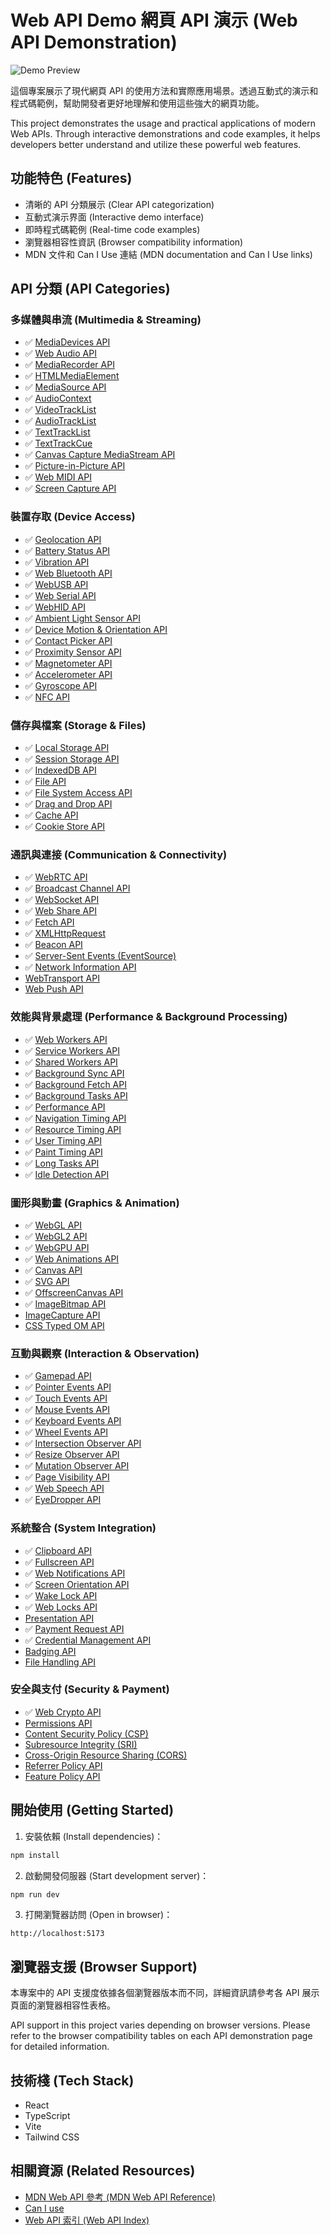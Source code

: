 # Web API Demo 網頁 API 演示 (Web API Demonstration)

![Demo Preview](./public/demo.png)

這個專案展示了現代網頁 API 的使用方法和實際應用場景。透過互動式的演示和程式碼範例，幫助開發者更好地理解和使用這些強大的網頁功能。

This project demonstrates the usage and practical applications of modern Web APIs. Through interactive demonstrations and code examples, it helps developers better understand and utilize these powerful web features.

## 功能特色 (Features)

- 清晰的 API 分類展示 (Clear API categorization)
- 互動式演示界面 (Interactive demo interface)
- 即時程式碼範例 (Real-time code examples)
- 瀏覽器相容性資訊 (Browser compatibility information)
- MDN 文件和 Can I Use 連結 (MDN documentation and Can I Use links)

## API 分類 (API Categories)

### 多媒體與串流 (Multimedia & Streaming)
- ✅ [MediaDevices API](https://developer.mozilla.org/zh-TW/docs/Web/API/MediaDevices)
- ✅ [Web Audio API](https://developer.mozilla.org/zh-TW/docs/Web/API/Web_Audio_API)
- ✅ [MediaRecorder API](https://developer.mozilla.org/zh-TW/docs/Web/API/MediaRecorder)
- ✅ [HTMLMediaElement](https://developer.mozilla.org/zh-TW/docs/Web/API/HTMLMediaElement)
- ✅ [MediaSource API](https://developer.mozilla.org/zh-TW/docs/Web/API/MediaSource)
- ✅ [AudioContext](https://developer.mozilla.org/zh-TW/docs/Web/API/AudioContext)
- ✅ [VideoTrackList](https://developer.mozilla.org/zh-TW/docs/Web/API/VideoTrackList)
- ✅ [AudioTrackList](https://developer.mozilla.org/zh-TW/docs/Web/API/AudioTrackList)
- ✅ [TextTrackList](https://developer.mozilla.org/zh-TW/docs/Web/API/TextTrackList)
- ✅ [TextTrackCue](https://developer.mozilla.org/zh-TW/docs/Web/API/TextTrackCue)
- ✅ [Canvas Capture MediaStream API](https://developer.mozilla.org/zh-TW/docs/Web/API/HTMLCanvasElement/captureStream)
- ✅ [Picture-in-Picture API](https://developer.mozilla.org/zh-TW/docs/Web/API/Picture-in-Picture_API)
- ✅ [Web MIDI API](https://developer.mozilla.org/zh-TW/docs/Web/API/Web_MIDI_API)
- ✅ [Screen Capture API](https://developer.mozilla.org/zh-TW/docs/Web/API/Screen_Capture_API)

### 裝置存取 (Device Access)
- ✅ [Geolocation API](https://developer.mozilla.org/zh-TW/docs/Web/API/Geolocation_API)
- ✅ [Battery Status API](https://developer.mozilla.org/zh-TW/docs/Web/API/Battery_Status_API)
- ✅ [Vibration API](https://developer.mozilla.org/zh-TW/docs/Web/API/Vibration_API)
- ✅ [Web Bluetooth API](https://developer.mozilla.org/zh-TW/docs/Web/API/Web_Bluetooth_API)
- ✅ [WebUSB API](https://developer.mozilla.org/zh-TW/docs/Web/API/USB)
- ✅ [Web Serial API](https://developer.mozilla.org/zh-TW/docs/Web/API/Serial)
- ✅ [WebHID API](https://developer.mozilla.org/zh-TW/docs/Web/API/WebHID_API)
- ✅ [Ambient Light Sensor API](https://developer.mozilla.org/zh-TW/docs/Web/API/AmbientLightSensor)
- ✅ [Device Motion & Orientation API](https://developer.mozilla.org/zh-TW/docs/Web/API/DeviceMotionEvent)
- ✅ [Contact Picker API](https://developer.mozilla.org/zh-TW/docs/Web/API/Contact_Picker_API)
- ✅ [Proximity Sensor API](https://developer.mozilla.org/zh-TW/docs/Web/API/Proximity_Events)
- ✅ [Magnetometer API](https://developer.mozilla.org/zh-TW/docs/Web/API/Magnetometer)
- ✅ [Accelerometer API](https://developer.mozilla.org/zh-TW/docs/Web/API/Accelerometer)
- ✅ [Gyroscope API](https://developer.mozilla.org/zh-TW/docs/Web/API/Gyroscope)
- ✅ [NFC API](https://developer.mozilla.org/zh-TW/docs/Web/API/Web_NFC_API)

### 儲存與檔案 (Storage & Files)
- ✅ [Local Storage API](https://developer.mozilla.org/zh-TW/docs/Web/API/Window/localStorage)
- ✅ [Session Storage API](https://developer.mozilla.org/zh-TW/docs/Web/API/Window/sessionStorage)
- ✅ [IndexedDB API](https://developer.mozilla.org/zh-TW/docs/Web/API/IndexedDB_API)
- ✅ [File API](https://developer.mozilla.org/zh-TW/docs/Web/API/File_API)
- ✅ [File System Access API](https://developer.mozilla.org/zh-TW/docs/Web/API/File_System_Access_API)
- ✅ [Drag and Drop API](https://developer.mozilla.org/zh-TW/docs/Web/API/HTML_Drag_and_Drop_API)
- ✅ [Cache API](https://developer.mozilla.org/zh-TW/docs/Web/API/Cache)
- ✅ [Cookie Store API](https://developer.mozilla.org/zh-TW/docs/Web/API/CookieStore)

### 通訊與連接 (Communication & Connectivity)
- ✅ [WebRTC API](https://developer.mozilla.org/zh-TW/docs/Web/API/WebRTC_API)
- ✅ [Broadcast Channel API](https://developer.mozilla.org/zh-TW/docs/Web/API/Broadcast_Channel_API)
- ✅ [WebSocket API](https://developer.mozilla.org/zh-TW/docs/Web/API/WebSocket)
- ✅ [Web Share API](https://developer.mozilla.org/zh-TW/docs/Web/API/Navigator/share)
- ✅ [Fetch API](https://developer.mozilla.org/zh-TW/docs/Web/API/Fetch_API)
- ✅ [XMLHttpRequest](https://developer.mozilla.org/zh-TW/docs/Web/API/XMLHttpRequest)
- ✅ [Beacon API](https://developer.mozilla.org/zh-TW/docs/Web/API/Beacon_API)
- ✅ [Server-Sent Events (EventSource)](https://developer.mozilla.org/zh-TW/docs/Web/API/EventSource)
- ✅ [Network Information API](https://developer.mozilla.org/zh-TW/docs/Web/API/Network_Information_API)
- [WebTransport API](https://developer.mozilla.org/zh-TW/docs/Web/API/WebTransport)
- [Web Push API](https://developer.mozilla.org/zh-TW/docs/Web/API/Push_API)

### 效能與背景處理 (Performance & Background Processing)
- ✅ [Web Workers API](https://developer.mozilla.org/zh-TW/docs/Web/API/Web_Workers_API)
- ✅ [Service Workers API](https://developer.mozilla.org/zh-TW/docs/Web/API/Service_Worker_API)
- ✅ [Shared Workers API](https://developer.mozilla.org/zh-TW/docs/Web/API/SharedWorker)
- ✅ [Background Sync API](https://developer.mozilla.org/zh-TW/docs/Web/API/Background_Sync_API)
- ✅ [Background Fetch API](https://developer.mozilla.org/zh-TW/docs/Web/API/Background_Fetch_API)
- ✅ [Background Tasks API](https://developer.mozilla.org/zh-TW/docs/Web/API/Background_Tasks_API)
- ✅ [Performance API](https://developer.mozilla.org/zh-TW/docs/Web/API/Performance_API)
- ✅ [Navigation Timing API](https://developer.mozilla.org/zh-TW/docs/Web/API/Navigation_timing_API)
- ✅ [Resource Timing API](https://developer.mozilla.org/zh-TW/docs/Web/API/Resource_Timing_API)
- ✅ [User Timing API](https://developer.mozilla.org/zh-TW/docs/Web/API/User_Timing_API)
- ✅ [Paint Timing API](https://developer.mozilla.org/zh-TW/docs/Web/API/Paint_Timing_API)
- ✅ [Long Tasks API](https://developer.mozilla.org/zh-TW/docs/Web/API/Long_Tasks_API)
- ✅ [Idle Detection API](https://developer.mozilla.org/zh-TW/docs/Web/API/Idle_Detection_API)

### 圖形與動畫 (Graphics & Animation)
- ✅ [WebGL API](https://developer.mozilla.org/zh-TW/docs/Web/API/WebGL_API)
- ✅ [WebGL2 API](https://developer.mozilla.org/zh-TW/docs/Web/API/WebGL2RenderingContext)
- ✅ [WebGPU API](https://developer.mozilla.org/zh-TW/docs/Web/API/WebGPU_API)
- ✅ [Web Animations API](https://developer.mozilla.org/zh-TW/docs/Web/API/Web_Animations_API)
- ✅ [Canvas API](https://developer.mozilla.org/zh-TW/docs/Web/API/Canvas_API)
- ✅ [SVG API](https://developer.mozilla.org/zh-TW/docs/Web/API/SVGElement)
- ✅ [OffscreenCanvas API](https://developer.mozilla.org/zh-TW/docs/Web/API/OffscreenCanvas)
- ✅ [ImageBitmap API](https://developer.mozilla.org/zh-TW/docs/Web/API/ImageBitmap)
- [ImageCapture API](https://developer.mozilla.org/zh-TW/docs/Web/API/ImageCapture)
- [CSS Typed OM API](https://developer.mozilla.org/zh-TW/docs/Web/API/CSS_Typed_OM_API)

### 互動與觀察 (Interaction & Observation)
- ✅ [Gamepad API](https://developer.mozilla.org/zh-TW/docs/Web/API/Gamepad_API)
- ✅ [Pointer Events API](https://developer.mozilla.org/zh-TW/docs/Web/API/Pointer_events)
- ✅ [Touch Events API](https://developer.mozilla.org/zh-TW/docs/Web/API/Touch_events)
- ✅ [Mouse Events API](https://developer.mozilla.org/zh-TW/docs/Web/API/MouseEvent)
- ✅ [Keyboard Events API](https://developer.mozilla.org/zh-TW/docs/Web/API/KeyboardEvent)
- ✅ [Wheel Events API](https://developer.mozilla.org/zh-TW/docs/Web/API/WheelEvent)
- ✅ [Intersection Observer API](https://developer.mozilla.org/zh-TW/docs/Web/API/Intersection_Observer_API)
- ✅ [Resize Observer API](https://developer.mozilla.org/zh-TW/docs/Web/API/Resize_Observer_API)
- ✅ [Mutation Observer API](https://developer.mozilla.org/zh-TW/docs/Web/API/MutationObserver)
- ✅ [Page Visibility API](https://developer.mozilla.org/zh-TW/docs/Web/API/Page_Visibility_API)
- ✅ [Web Speech API](https://developer.mozilla.org/zh-TW/docs/Web/API/Web_Speech_API)
- ✅ [EyeDropper API](https://developer.mozilla.org/zh-TW/docs/Web/API/EyeDropper_API)

### 系統整合 (System Integration)
- ✅ [Clipboard API](https://developer.mozilla.org/zh-TW/docs/Web/API/Clipboard_API)
- ✅ [Fullscreen API](https://developer.mozilla.org/zh-TW/docs/Web/API/Fullscreen_API)
- ✅ [Web Notifications API](https://developer.mozilla.org/zh-TW/docs/Web/API/Notifications_API)
- ✅ [Screen Orientation API](https://developer.mozilla.org/zh-TW/docs/Web/API/Screen_Orientation_API)
- ✅ [Wake Lock API](https://developer.mozilla.org/zh-TW/docs/Web/API/WakeLock)
- ✅ [Web Locks API](https://developer.mozilla.org/zh-TW/docs/Web/API/Web_Locks_API)
- [Presentation API](https://developer.mozilla.org/zh-TW/docs/Web/API/Presentation_API)
- ✅ [Payment Request API](https://developer.mozilla.org/zh-TW/docs/Web/API/Payment_Request_API)
- ✅ [Credential Management API](https://developer.mozilla.org/zh-TW/docs/Web/API/Credential_Management_API)
- [Badging API](https://developer.mozilla.org/zh-TW/docs/Web/API/Badging_API)
- [File Handling API](https://developer.mozilla.org/zh-TW/docs/Web/API/File_System_Access_API)

### 安全與支付 (Security & Payment)
- ✅ [Web Crypto API](https://developer.mozilla.org/zh-TW/docs/Web/API/Web_Crypto_API)
- [Permissions API](https://developer.mozilla.org/zh-TW/docs/Web/API/Permissions_API)
- [Content Security Policy (CSP)](https://developer.mozilla.org/zh-TW/docs/Web/HTTP/CSP)
- [Subresource Integrity (SRI)](https://developer.mozilla.org/zh-TW/docs/Web/Security/Subresource_Integrity)
- [Cross-Origin Resource Sharing (CORS)](https://developer.mozilla.org/zh-TW/docs/Web/HTTP/CORS)
- [Referrer Policy API](https://developer.mozilla.org/zh-TW/docs/Web/HTTP/Headers/Referrer-Policy)
- [Feature Policy API](https://developer.mozilla.org/zh-TW/docs/Web/HTTP/Feature_Policy)

## 開始使用 (Getting Started)

1. 安裝依賴 (Install dependencies)：
```bash
npm install
```

2. 啟動開發伺服器 (Start development server)：
```bash
npm run dev
```

3. 打開瀏覽器訪問 (Open in browser)：
```
http://localhost:5173
```

## 瀏覽器支援 (Browser Support)

本專案中的 API 支援度依據各個瀏覽器版本而不同，詳細資訊請參考各 API 展示頁面的瀏覽器相容性表格。

API support in this project varies depending on browser versions. Please refer to the browser compatibility tables on each API demonstration page for detailed information.

## 技術棧 (Tech Stack)

- React
- TypeScript
- Vite
- Tailwind CSS

## 相關資源 (Related Resources)

- [MDN Web API 參考 (MDN Web API Reference)](https://developer.mozilla.org/zh-TW/docs/Web/API)
- [Can I use](https://caniuse.com/)
- [Web API 索引 (Web API Index)](https://developer.mozilla.org/zh-TW/docs/Web/API)
